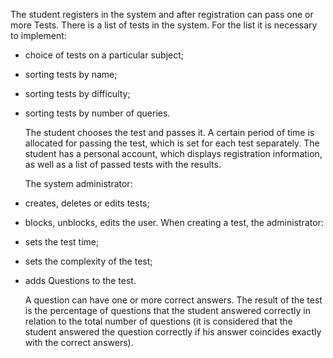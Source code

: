 The student registers in the system and after registration can pass one or more Tests.
There is a list of tests in the system. For the list it is necessary to implement:

- choice of tests on a particular subject;
- sorting tests by name;
- sorting tests by difficulty;
- sorting tests by number of queries.


  The student chooses the test and passes it.
  A certain period of time is allocated for passing the test, which is set for each test separately.
  The student has a personal account, which displays registration information,
  as well as a list of passed tests with the results.

  The system administrator:
- creates, deletes or edits tests;
- blocks, unblocks, edits the user.
  When creating a test, the administrator:
- sets the test time;
- sets the complexity of the test;
- adds Questions to the test.

  A question can have one or more correct answers.
  The result of the test is the percentage of questions that
  the student answered correctly in relation to the total number of questions
  (it is considered that the student answered the question correctly if his answer coincides exactly with the correct answers).
